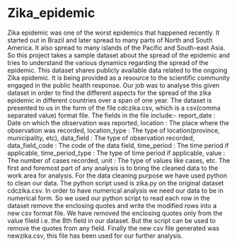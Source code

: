 # Zika_epidemic
Zika epidemic was one of the worst epidemics that happened recently. It started out in Brazil and later spread to many parts of North and South America. It also spread to many islands of the Pacific and South-east Asia.  So this project takes a sample dataset about the spread of the epidemic and tries to understand the various dynamics regarding the spread of the epidemic.
This dataset shares publicly available data related to the ongoing Zika epidemic. It is being provided as a resource to the scientific community engaged in the public health response. 
Our job was to analyse this given dataset in order to find the different aspects for the spread of the zika epidemic in different countries over a span of one year.
The dataset is presented to us in the form of the file cdczika.csv, which is a csv(comma separated value) format file.
The fields in the file include:-  report_date : Date on which the observation was reported, location : The place where the observation was recorded, location_type : The type of location(province, municipality, etc), data_field : The type of observation recorded, data_field_code : The code of the data field, time_period : The time period if applicable, time_period_type : The type of time period if applicable, value : The number of cases recorded, unit : The type of values like cases, etc.
The first and foremost part of any analysis is to bring the cleaned data to the work area for analysis. For the data cleaning purpose we have used python to clean our data. The python script used is zika.py on the original dataset cdczika.csv. In order to have numerical analysis we need our data to be in numerical form. So we used our python script to read each row in the dataset remove the enclosing quotes and write the modified rows into a new csv format file. We have removed the enclosing quotes only from the value fileld i.e. the 8th field in our dataset. But the script can be used to remove the quotes from any field. Finally the new csv file generated was newzika.csv, this file has been used for our further analysis.
